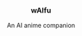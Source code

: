<div align="center">
  <h3 align="center">wAIfu</h3>
  <p align="center">An AI anime companion</p>
</div>
